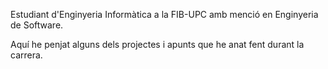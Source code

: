Estudiant d'Enginyeria Informàtica a la FIB-UPC amb menció en Enginyeria de Software.

Aquí he penjat alguns dels projectes i apunts que he anat fent durant la carrera.

<!---
guionwind/guionwind is a ✨ special ✨ repository because its `README.md` (this file) appears on your GitHub profile.
You can click the Preview link to take a look at your changes.
--->
